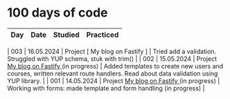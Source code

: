 # 100 days of code

| Day | Date | Studied | Practiced |
| --- | --- | --- | --- |

| 003 | 16.05.2024 | Project [ My blog on Fastify ] | Tried add a validation. Struggled with YUP schema, stuk with trim() |
| 002 | 15.05.2024 | Project [ My blog on Fastify ](https://github.com/fairwind2k/Blog-fastify) (in progress) | Added templates to create new users and courses, written relevant route handlers. Read about data validation using YUP library. |
| 001 | 14.05.2024 | Project [ My blog on Fastify ](https://github.com/fairwind2k/Blog-fastify) (in progress) | Working with forms: made template and form handling  (in progress) |
